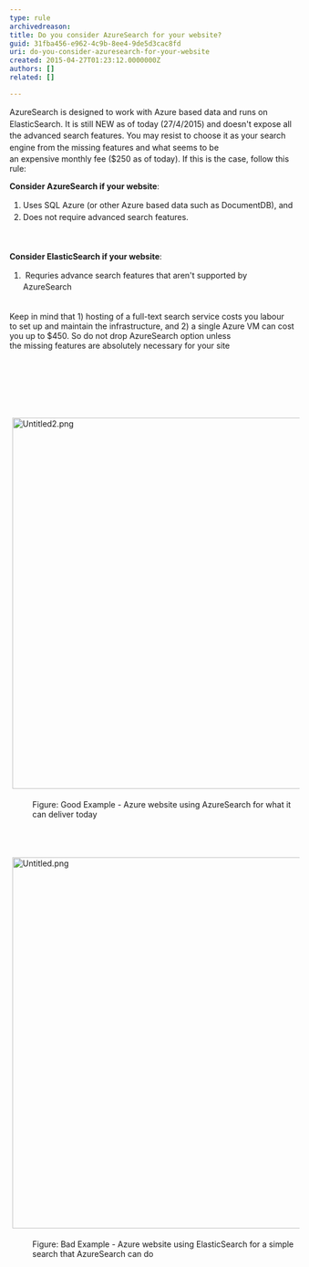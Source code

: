 ```yaml
---
type: rule
archivedreason: 
title: Do you consider AzureSearch for your website?
guid: 31fba456-e962-4c9b-8ee4-9de5d3cac8fd
uri: do-you-consider-azuresearch-for-your-website
created: 2015-04-27T01:23:12.0000000Z
authors: []
related: []

---
```



<p>AzureSearch is <span style="line-height&#58;20.7999992370605px;">designed to work with Azure based data and&#160;runs on ElasticSearch. It is still NEW as of today (27/4/2015)&#160;and doesn't expose all the&#160;advanced search features.&#160;You may resist to choose it as your search engine&#160;from the&#160;missing&#160;features </span>and what seems to be an&#160;expensive&#160;monthly fee ($250 as of today). If this is the case, follow this rule&#58;</p><p><strong>Consider AzureSearch if your website</strong>&#58;<br></p><ol><li><span style="line-height&#58;1.6;">Uses SQL Azure (or other Azure based data such as DocumentDB), and</span><br></li><li><span style="line-height&#58;1.6;"><span style="line-height&#58;20.7999992370605px;">Does not require advanced search features.</span><br></span></li></ol><div><span style="line-height&#58;20.7999992370605px;"><br></span></div><div><p><strong>Consider <strong>ElasticSearch&#160;</strong>if your website</strong>&#58;<br></p><ol><li><span style="line-height&#58;1.6;">&#160;Requries advance search features that aren't supported by AzureSearch</span><br></li></ol><div><span style="line-height&#58;20.7999992370605px;"><br></span></div>Keep in mind that 1)&#160;hosting of a&#160;full-text search service costs you labour to&#160;set up&#160;and maintain the infrastructure, and 2)&#160;a single Azure VM can cost you up to $450. So do not drop AzureSearch option unless the&#160;missing&#160;features&#160;are&#160;absolutely necessary for your site</div><div><div><br></div><br></div>
<br><excerpt class='endintro'></excerpt><br>
<p> </p><p class="ssw15-rteElement-P">​ ​​​<br></p><p class="ssw15-rteElement-P"><img src="/SoftwareDevelopment/Rules-to-Better-Azure/SiteAssets/Pages/Consider-AzureSearch-for-your-Azure-website/Untitled2.png" alt="Untitled2.png" style="margin&#58;5px;width&#58;650px;" /><br></p><dd class="ssw15-rteElement-FigureGood"> Figure&#58; Good Example - Azure website using AzureSearch for what it can deliver today </dd><p><br></p><p>​​​​<img src="/SoftwareDevelopment/Rules-to-Better-Azure/SiteAssets/Pages/Consider-AzureSearch-for-your-Azure-website/Untitled.png" alt="Untitled.png" style="margin&#58;5px;width&#58;650px;" /><br></p><dd class="ssw15-rteElement-FigureBad">Figure&#58; Bad Example - Azure website using ElasticSearch for a simple search that AzureSearch can do</dd>


